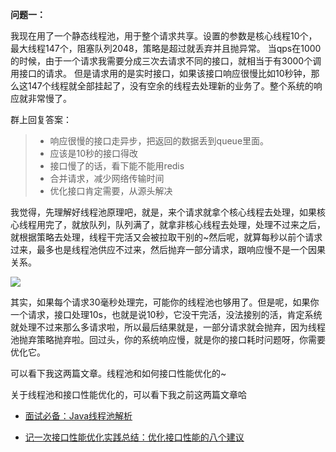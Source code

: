 **问题一：**

我现在用了一个静态线程池，用于整个请求共享。设置的参数是核心线程10个，最大线程147个，阻塞队列2048，策略是超过就丢弃并且抛异常。
当qps在1000的时候，由于一个请求我需要分成三次去请求不同的接口，就相当于有3000个调用接口的请求。  但是请求用的是实时接口，如果该接口响应很慢比如10秒钟，那么这147个线程就全部挂起了，没有空余的线程去处理新的业务了。整个系统的响应就非常慢了。

群上回复答案：

> - 响应很慢的接口走异步，把返回的数据丢到queue里面。
> - 应该是10秒的接口得改
> - 接口慢了的话，看下能不能用redis 
> - 合并请求，减少网络传输时间
> - 优化接口肯定需要，从源头解决

我觉得，先理解好线程池原理吧，就是，来个请求就拿个核心线程去处理，如果核心线程用完了，就放队列，队列满了，就拿非核心线程去处理，处理不过来之后，就根据策略去处理，线程干完活又会被拉取干别的~然后呢，就算每秒以前个请求过来，最多也是线程池供应不过来，然后抛弃一部分请求，跟响应慢不是一个因果关系。

![](https://imgkr2.cn-bj.ufileos.com/5f138381-05f3-4aa2-a344-98e8b970a920.png?UCloudPublicKey=TOKEN_8d8b72be-579a-4e83-bfd0-5f6ce1546f13&Signature=yJuf5adRW5I%252BSl3%252FWX1oyVr9%252Ffo%253D&Expires=1603008626)

其实，如果每个请求30毫秒处理完，可能你的线程池也够用了。但是呢，如果你一个请求，接口处理10s，也就是说10秒，它没干完活，没法接别的活，肯定系统就处理不过来那么多请求啦，所以最后结果就是，一部分请求就会抛弃，因为线程池抛弃策略抛弃啦。回过头，你的系统响应慢，就是你的接口耗时问题呀，你需要优化它。

可以看下我这两篇文章。线程池和如何接口性能优化的~

关于线程池和接口性能优化的，可以看下我之前这两篇文章哈

- [面试必备：Java线程池解析](https://mp.weixin.qq.com/s?__biz=MzIwOTE2MzU4NA==&mid=2247483728&idx=1&sn=0221dfd5eb7862c0aa749a7038b39307&chksm=9779457fa00ecc69d3bb554ccc1daa8aa204b16b15587759cf1f148bda51907f6f57418e150f&token=1319249232&lang=zh_CN#rd)

- [记一次接口性能优化实践总结：优化接口性能的八个建议](https://mp.weixin.qq.com/s?__biz=MzIwOTE2MzU4NA==&mid=2247484426&idx=1&sn=7265be5a5c37e71e65a2e42c999d3f72&chksm=97794025a00ec93379ad537353dd58f9149f801e100786a2b9c8cf37257e6d863d7ce4b87a5e&token=1319249232&lang=zh_CN#rd)